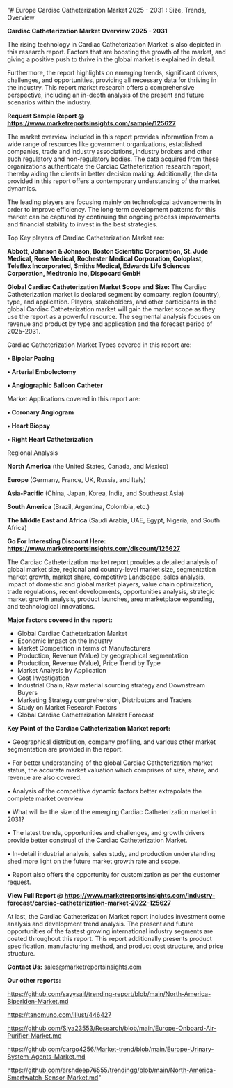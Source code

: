 "# Europe Cardiac Catheterization Market 2025 - 2031 : Size, Trends, Overview

<Strong> Cardiac Catheterization Market Overview 2025 - 2031</strong>

The rising technology in Cardiac Catheterization Market is also depicted in this research report. Factors that are boosting the growth of the market, and giving a positive push to thrive in the global market is explained in detail.

Furthermore, the report highlights on emerging trends, significant drivers, challenges, and opportunities, providing all necessary data for thriving in the industry. This report market research offers a comprehensive perspective, including an in-depth analysis of the present and future scenarios within the industry.

<strong>Request Sample Report @ <a href=https://www.marketreportsinsights.com/sample/125627>https://www.marketreportsinsights.com/sample/125627</a></strong>

The market overview included in this report provides information from a wide range of resources like government organizations, established companies, trade and industry associations, industry brokers and other such regulatory and non-regulatory bodies. The data acquired from these organizations authenticate the Cardiac Catheterization research report, thereby aiding the clients in better decision making. Additionally, the data provided in this report offers a contemporary understanding of the market dynamics.

The leading players are focusing mainly on technological advancements in order to improve efficiency. The long-term development patterns for this market can be captured by continuing the ongoing process improvements and financial stability to invest in the best strategies.

Top Key players of Cardiac Catheterization Market are:

<strong>Abbott, Johnson & Johnson, Boston Scientific Corporation, St. Jude Medical, Rose Medical, Rochester Medical Corporation, Coloplast, Teleflex Incorporated, Smiths Medical, Edwards Life Sciences Corporation, Medtronic Inc, Dispocard GmbH</strong>

<strong><b>Global Cardiac Catheterization Market Scope and Size:</b></strong>
The Cardiac Catheterization market is declared segment by company, region (country), type, and application. Players, stakeholders, and other participants in the global Cardiac Catheterization market will gain the market scope as they use the report as a powerful resource. The segmental analysis focuses on revenue and product by type and application and the forecast period of 2025-2031.

Cardiac Catheterization Market Types covered in this report are:

<strong>• Bipolar Pacing

• Arterial Embolectomy

• Angiographic Balloon Catheter</strong>

Market Applications covered in this report are:

<strong>• Coronary Angiogram

• Heart Biopsy

• Right Heart Catheterization</strong> 

Regional Analysis

<strong>North America</strong> (the United States, Canada, and Mexico)

<strong>Europe</strong> (Germany, France, UK, Russia, and Italy)

<strong>Asia-Pacific</strong> (China, Japan, Korea, India, and Southeast Asia)

<strong>South America</strong> (Brazil, Argentina, Colombia, etc.)

<strong>The Middle East and Africa</strong> (Saudi Arabia, UAE, Egypt, Nigeria, and South Africa)

<strong>Go For Interesting Discount Here: <a href=https://www.marketreportsinsights.com/discount/125627>https://www.marketreportsinsights.com/discount/125627</a></strong>

The Cardiac Catheterization market report provides a detailed analysis of global market size, regional and country-level market size, segmentation market growth, market share, competitive Landscape, sales analysis, impact of domestic and global market players, value chain optimization, trade regulations, recent developments, opportunities analysis, strategic market growth analysis, product launches, area marketplace expanding, and technological innovations.

<strong><b>Major factors covered in the report:</b></strong>
<ul>
  <li>Global Cardiac Catheterization Market </li>
  <li>Economic Impact on the Industry</li>
  <li>Market Competition in terms of Manufacturers</li>
  <li>Production, Revenue (Value) by geographical segmentation</li>
  <li>Production, Revenue (Value), Price Trend by Type</li>
  <li>Market Analysis by Application</li>
  <li>Cost Investigation</li>
  <li>Industrial Chain, Raw material sourcing strategy and Downstream Buyers</li>
  <li>Marketing Strategy comprehension, Distributors and Traders</li>
  <li>Study on Market Research Factors</li>
  <li>Global Cardiac Catheterization Market Forecast</li>
</ul>

<strong><b>Key Point of the Cardiac Catheterization Market report:</b></strong>

• Geographical distribution, company profiling, and various other market segmentation are provided in the report.

• For better understanding of the global Cardiac Catheterization market status, the accurate market valuation which comprises of size, share, and revenue are also covered.

• Analysis of the competitive dynamic factors better extrapolate the complete market overview

• What will be the size of the emerging Cardiac Catheterization market in 2031?

• The latest trends, opportunities and challenges, and growth drivers provide better construal of the Cardiac Catheterization Market.

• In-detail industrial analysis, sales study, and production understanding shed more light on the future market growth rate and scope.

• Report also offers the opportunity for customization as per the customer request.

<strong><b>View Full Report @ <a href=https://www.marketreportsinsights.com/industry-forecast/cardiac-catheterization-market-2022-125627>https://www.marketreportsinsights.com/industry-forecast/cardiac-catheterization-market-2022-125627</a></b></strong>


At last, the Cardiac Catheterization Market report includes investment come analysis and development trend analysis. The present and future opportunities of the fastest growing international industry segments are coated throughout this report. This report additionally presents product specification, manufacturing method, and product cost structure, and price structure.

<strong>Contact Us:</strong>
sales@marketreportsinsights.com

<strong>Our other reports:</strong>

<a href=https://github.com/sayysaif/trending-report/blob/main/North-America-Biperiden-Market.md>https://github.com/sayysaif/trending-report/blob/main/North-America-Biperiden-Market.md</a>

<a href=https://tanomuno.com/illust/446427>https://tanomuno.com/illust/446427</a>

<a href=https://github.com/Siya23553/Research/blob/main/Europe-Onboard-Air-Purifier-Market.md>https://github.com/Siya23553/Research/blob/main/Europe-Onboard-Air-Purifier-Market.md</a>

<a href=https://github.com/cargo4256/Market-trend/blob/main/Europe-Urinary-System-Agents-Market.md>https://github.com/cargo4256/Market-trend/blob/main/Europe-Urinary-System-Agents-Market.md</a>

<a href=https://github.com/arshdeep76555/trendingg/blob/main/North-America-Smartwatch-Sensor-Market.md>https://github.com/arshdeep76555/trendingg/blob/main/North-America-Smartwatch-Sensor-Market.md</a>"
